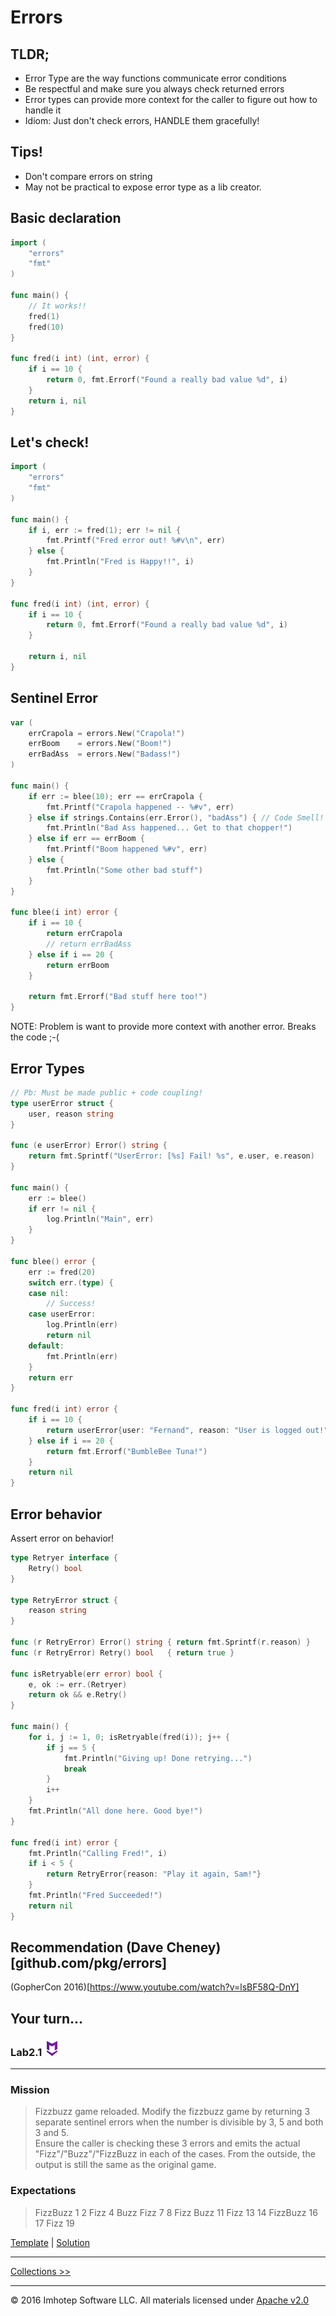 # Errors 

## TLDR;

* Error Type are the way functions communicate error conditions
* Be respectful and make sure you always check returned errors
* Error types can provide more context for the caller to figure out how to handle it
* Idiom: Just don't check errors, HANDLE them gracefully! 


## Tips!

* Don't compare errors on string
* May not be practical to expose error type as a lib creator. 

## Basic declaration

```go
import (
	"errors"
	"fmt"
)

func main() {
	// It works!!
	fred(1)
	fred(10)
}

func fred(i int) (int, error) {
	if i == 10 {
		return 0, fmt.Errorf("Found a really bad value %d", i)
	}
	return i, nil
}
```

## Let's check!

```go
import (
	"errors"
	"fmt"
)

func main() {
	if i, err := fred(1); err != nil {
		fmt.Printf("Fred error out! %#v\n", err)
	} else {
		fmt.Println("Fred is Happy!!", i)
	}
}

func fred(i int) (int, error) {
	if i == 10 {
		return 0, fmt.Errorf("Found a really bad value %d", i)
	}

	return i, nil
}
```

## Sentinel Error

```go
var (
	errCrapola = errors.New("Crapola!")
	errBoom    = errors.New("Boom!")
	errBadAss  = errors.New("Badass!")
)

func main() {                       
	if err := blee(10); err == errCrapola {
		fmt.Printf("Crapola happened -- %#v", err)
	} else if strings.Contains(err.Error(), "badAss") { // Code Smell! err.Error() is for humans!
		fmt.Println("Bad Ass happened... Get to that chopper!")
	} else if err == errBoom {
		fmt.Printf("Boom happened %#v", err)
	} else {
		fmt.Println("Some other bad stuff")
	}
}

func blee(i int) error {
	if i == 10 {
		return errCrapola
		// return errBadAss
	} else if i == 20 {
		return errBoom
	}

	return fmt.Errorf("Bad stuff here too!")
}
```

NOTE: Problem is want to provide more context with another error. Breaks the code ;-(

## Error Types

```go
// Pb: Must be made public + code coupling!
type userError struct {
	user, reason string
}

func (e userError) Error() string {
	return fmt.Sprintf("UserError: [%s] Fail! %s", e.user, e.reason)
}

func main() {
	err := blee()
	if err != nil {
		log.Println("Main", err)
	}
}

func blee() error {
	err := fred(20)
	switch err.(type) {
	case nil:
		// Success!
	case userError:
		log.Println(err)
		return nil
	default:
		fmt.Println(err)
	}
	return err
}

func fred(i int) error {
	if i == 10 {
		return userError{user: "Fernand", reason: "User is logged out!"}
	} else if i == 20 {
		return fmt.Errorf("BumbleBee Tuna!")
	}
	return nil
}
```

## Error behavior

Assert error on behavior!

```go
type Retryer interface {
	Retry() bool
}

type RetryError struct {
	reason string
}

func (r RetryError) Error() string { return fmt.Sprintf(r.reason) }
func (r RetryError) Retry() bool   { return true }

func isRetryable(err error) bool {
	e, ok := err.(Retryer)
	return ok && e.Retry()
}

func main() {
	for i, j := 1, 0; isRetryable(fred(i)); j++ {
		if j == 5 {
			fmt.Println("Giving up! Done retrying...")
			break
		}
		i++
	}
	fmt.Println("All done here. Good bye!")
}

func fred(i int) error {
	fmt.Println("Calling Fred!", i)
	if i < 5 {
		return RetryError{reason: "Play it again, Sam!"}
	}
	fmt.Println("Fred Succeeded!")
	return nil
}
```

## Recommendation (Dave Cheney)[github.com/pkg/errors]

(GopherCon 2016)[https://www.youtube.com/watch?v=lsBF58Q-DnY]

## Your turn...

### Lab2.1 ![alt text](https://github.com/adam-p/markdown-here/raw/master/src/common/images/icon24.png "Lab2.1") 
---

### Mission 
> Fizzbuzz game reloaded. Modify the fizzbuzz game by returning 3 separate sentinel errors 
> when the number is divisible by 3, 5 and both 3 and 5.  
> Ensure the caller is checking these 3 errors and emits the actual "Fizz"/"Buzz"/"FizzBuzz in each
> of the cases. From the outside, the output is still the same as the original game.

### Expectations

> FizzBuzz 1 2 Fizz 4 Buzz Fizz 7 8 Fizz Buzz 11 Fizz 13 14 FizzBuzz 16 17 Fizz 19 

[Template](https://play.golang.org/p/nyCeQKoDua) | [Solution](https://play.golang.org/p/lLjHVQ4wdW)

---
[Collections >>](2.04_collections.md)

---
© 2016 Imhotep Software LLC. All materials licensed under [Apache v2.0](http://www.apache.org/licenses/LICENSE-2.0)
